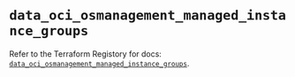 # `data_oci_osmanagement_managed_instance_groups`

Refer to the Terraform Registory for docs: [`data_oci_osmanagement_managed_instance_groups`](https://registry.terraform.io/providers/oracle/oci/6.18.0/docs/data-sources/osmanagement_managed_instance_groups).

